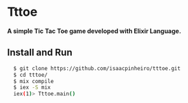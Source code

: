 # Tttoe

**A simple Tic Tac Toe game developed with Elixir Language.**

## Install and Run

  ```sh
    $ git clone https://github.com/isaacpinheiro/tttoe.git
    $ cd tttoe/
    $ mix compile
	$ iex -S mix
	iex(1)> Tttoe.main()
  ```
